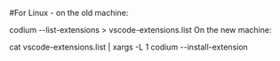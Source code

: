 #For Linux - on the old machine:

codium --list-extensions > vscode-extensions.list
On the new machine:

cat vscode-extensions.list | xargs -L 1 codium --install-extension
